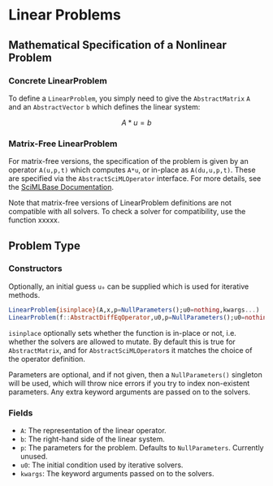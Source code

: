 # Linear Problems

## Mathematical Specification of a Nonlinear Problem

### Concrete LinearProblem

To define a `LinearProblem`, you simply need to give the `AbstractMatrix` ``A``
and an `AbstractVector` ``b`` which defines the linear system:

```math
A*u = b
```

### Matrix-Free LinearProblem

For matrix-free versions, the specification of the problem is given by an
operator `A(u,p,t)` which computes `A*u`, or in-place as `A(du,u,p,t)`. These
are specified via the `AbstractSciMLOperator` interface. For more details, see
the [SciMLBase Documentation](https://scimlbase.sciml.ai/dev/).

Note that matrix-free versions of LinearProblem definitions are not compatible
with all solvers. To check a solver for compatibility, use the function xxxxx.

## Problem Type

### Constructors

Optionally, an initial guess ``u₀`` can be supplied which is used for iterative
methods.

```julia
LinearProblem{isinplace}(A,x,p=NullParameters();u0=nothing,kwargs...)
LinearProblem(f::AbstractDiffEqOperator,u0,p=NullParameters();u0=nothing,kwargs...)
```

`isinplace` optionally sets whether the function is in-place or not, i.e. whether
the solvers are allowed to mutate. By default this is true for `AbstractMatrix`,
and for `AbstractSciMLOperator`s it matches the choice of the operator definition.

Parameters are optional, and if not given, then a `NullParameters()` singleton
will be used, which will throw nice errors if you try to index non-existent
parameters. Any extra keyword arguments are passed on to the solvers.

### Fields

* `A`: The representation of the linear operator.
* `b`: The right-hand side of the linear system.
* `p`: The parameters for the problem. Defaults to `NullParameters`. Currently unused.
* `u0`: The initial condition used by iterative solvers.
* `kwargs`: The keyword arguments passed on to the solvers.

